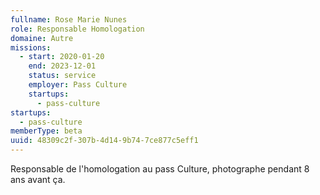 ```yaml
---
fullname: Rose Marie Nunes
role: Responsable Homologation
domaine: Autre
missions:
  - start: 2020-01-20
    end: 2023-12-01
    status: service
    employer: Pass Culture
    startups:
      - pass-culture
startups:
  - pass-culture
memberType: beta
uuid: 48309c2f-307b-4d14-9b74-7ce877c5eff1
---
```

Responsable de l'homologation au pass Culture, photographe pendant 8 ans avant ça.